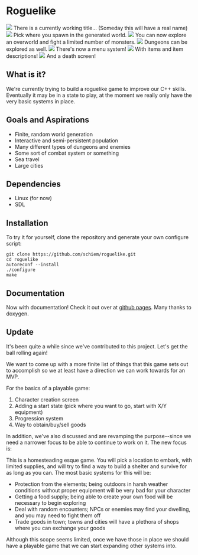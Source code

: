 Roguelike
=========
<img src=http://imgur.com/iEr9v8W.png>
There is a currently working title...
(Someday this will have a real name)

<img src=http://i.imgur.com/SPzG4GZ.png>
Pick where you spawn in the generated world.


<img src=http://i.imgur.com/6tP7JN8.png>
You can now explore an overworld and fight a limited
number of monsters.

<img src=http://i.imgur.com/gMueBa0.png>
Dungeons can be explored as well.

<img src=http://i.imgur.com/GGVw45n.png>
There's now a menu system!

<img src=http://i.imgur.com/bWpsWoL.png>
With items and item descriptions!


<img src=http://i.imgur.com/6p2pMR3.png>
And a death screen!

What is it?
-----------
We're currently trying to build a roguelike game to improve our C++ skills.
Eventually it may be in a state to play, at the moment we really only have
the very basic systems in place.

Goals and Aspirations
---------------------
* Finite, random world generation
* Interactive and semi-persistent population
* Many different types of dungeons and enemies
* Some sort of combat system or something
* Sea travel
* Large cities

Dependencies
------------
* Linux (for now)
* SDL

Installation
------------

To try it for yourself, clone the repository and generate your own configure script:

    git clone https://github.com/schiem/roguelike.git
    cd roguelike
    autoreconf --install
    ./configure
    make

Documentation
-------------
Now with documentation!  Check it out over at <a href="https://schiem.github.io/roguelike">github pages</a>.
Many thanks to doxygen.


Update
-------------
It's been quite a while since we've contributed to this project.  Let's get the ball rolling again!

We want to come up with a more finite list of things that this game sets out to accomplish so
we at least have a direction we can work towards for an MVP.

For the basics of a playable game:

1. Character creation screen
2. Adding a start state (pick where you want to go, start with X/Y equipment)
3. Progression system
4. Way to obtain/buy/sell goods

In addition, we've also discussed and are revamping the purpose--since we need a narrower focus to be able
to continue to work on it.  The new focus is:

This is a homesteading esque game.  You will pick a location to embark, with limited supplies, and will try 
to find a way to build a shelter and survive for as long as you can.  The most basic systems for this will be:
* Protection from the elements; being outdoors in harsh weather conditions without proper equipment will 
be very bad for your character
* Getting a food supply; being able to create your own food will be necessary to begin exploring
* Deal with random encounters; NPCs or enemies may find your dwelling, and you may need to fight them off
* Trade goods in town; towns and cities will have a plethora of shops where you can exchange your goods


Although this scope seems limited, once we have those in place we should have a playable game that we 
can start expanding other systems into.
